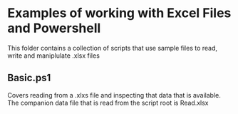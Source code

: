 # Examples of working with Excel Files and Powershell
This folder contains a collection of scripts that use sample files
to read, write and maniplulate .xlsx files
## Basic.ps1
Covers reading from a .xlxs file and inspecting that data that is available. The companion data file that is read from the script root is Read.xlsx

